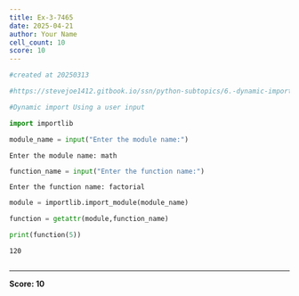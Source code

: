```yaml
---
title: Ex-3-7465
date: 2025-04-21
author: Your Name
cell_count: 10
score: 10
---
```


```python
#created at 20250313
```


```python
#https://stevejoe1412.gitbook.io/ssn/python-subtopics/6.-dynamic-imports
```


```python
#Dynamic import Using a user input
```


```python
import importlib
```


```python
module_name = input("Enter the module name:")
```

    Enter the module name: math



```python
function_name = input("Enter the function name:")
```

    Enter the function name: factorial



```python
module = importlib.import_module(module_name)
```


```python
function = getattr(module,function_name)
```


```python
print(function(5))
```

    120



```python

```


---
**Score: 10**